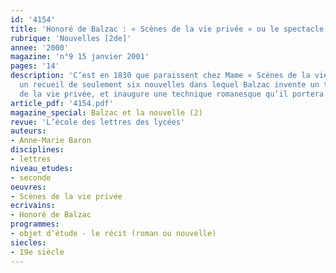 ```yaml
---
id: '4154'
title: 'Honoré de Balzac : « Scènes de la vie privée » ou le spectacle de l’interdit'
rubrique: 'Nouvelles [2de]'
annee: '2000'
magazine: 'n°9 15 janvier 2001'
pages: '14'
description: 'C’est en 1830 que paraissent chez Mame « Scènes de la vie privée »,
  un recueil de seulement six nouvelles dans lequel Balzac invente un thème, celui
  de la vie privée, et inaugure une technique romanesque qu’il portera à sa perfection.'
article_pdf: '4154.pdf'
magazine_special: Balzac et la nouvelle (2)
revue: 'L’école des lettres des lycées'
auteurs:
- Anne-Marie Baron
disciplines:
- lettres
niveau_etudes:
- seconde
oeuvres:
- Scènes de la vie privée
ecrivains:
- Honoré de Balzac
programmes:
- objet d’étude - le récit (roman ou nouvelle)
siecles:
- 19e siècle
---
```

